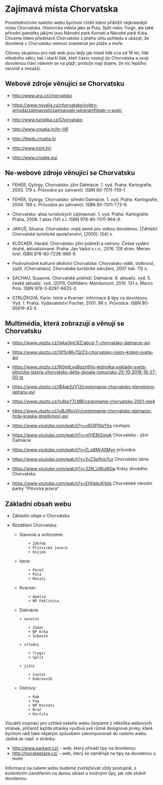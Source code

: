 # Zajímavá místa Chorvatska


Prostřednictvím našeho webu bychom chtěli lidem přiblížit nejkrásnější místa Chorvatska. Historická města jako je Pula, Split nebo Trogir, ale také přírodní památky jakými jsou Národní park Kornati a Národní park Krka. 
Chceme lidem představit Chorvatsko z jiného úhlu pohledu a ukázat, že dovolená v Chorvatsku nemusí znamenat jen pláže a moře.

Cílovou skupinou pro náš web jsou tedy jak mladí lidé cca od 18 let, lidé středního věku, tak  i starší lidé, kteří často cestují do Chorvatska a svoji dovolenou tráví válením se na pláži, protože mají dojem, že nic lepšího neuvidí a nezažijí.


## Webové zdroje věnující se Chorvatsku

+ <http://www.ara.cz/chorvatsko>

+ <https://www.novalja.cz/chorvatsko/vylety-priroda/zajimavosti/zajimavosti-istrie/amfiteatr-v-pule/>

+ <http://www.turistika.cz/Chorvatsko>

+ <http://www.croatia.hr/hr-HR>

+ <http://feeds.croatia.hr>

+ <http://www.mint.hr/>

+ <http://www.croatie.eu/>


## Ne-webové zdroje věnující se Chorvatsku

+ FEHÉR, György. Chorvatsko: jižní Dalmácie. 1. vyd. Praha: Kartografie, 2003. 179 s. Průvodce po zahraničí. ISBN 80-7011-759-1.

+ FEHÉR, György. Chorvatsko: střední Dalmácie. 1. vyd. Praha: Kartografie, 2004. 189 s. Průvodce po zahraničí. ISBN 80-7011-772-9.

+ Chorvatsko: atlas turistických zajímavostí. 1. vyd. Praha: Kartografie Praha, 2008. 1 atlas (141 s.). ISBN 978-80-7011-964-8.

+ JAKUŠ, Silvana. Chorvatsko: malá země pro velkou dovolenou. [Záhřeb]: Chorvatské 	turistické společenství, [2005]. [54] s.

+ KLÖCKER, Harald. Chorvatsko: jižní pobřeží a ostrovy. České vydání druhé, aktualizované. Praha: Jan Vašut s.r.o., 2016. 128 stran. Merian live!. ISBN 978-80-7236-966-9.

+ Podivuhodné kulturní dědictví Chorvatska: Chorvatsko vidět, dotknout, zažít. [Chorvatsko]: Chorvatské turistické sdružení, 2007 tisk. 112 s.

+ SACHAU, Susanne. Chorvatské pobřeží. Dalmácie. 8. aktualiz. vyd. 5. české aktualiz. vyd. (2011). Ostfildern: Mairdumont, 2010. 131 s. Marco Polo. ISBN 978-3-8297-6633-3.

+ STRUŽKOVÁ, Karin. Istrie a Kvarner: informace & tipy na dovolenou. Vyd. 1. Praha: Vydavatelství Fischer, 2001. 96 s. Průvodce. ISBN 80-85919-43-5.


## Multimédia, která zobrazují a věnují se Chorvatsku

+ https://www.ulozto.cz/!wka3mC6Z/abcd-7-chorvatsko-dalmacie-avi

+ https://www.ulozto.cz/!XfSnMv7Q/23-chorvatsko-cesty-kolem-sveta-avi

+ https://www.ulozto.cz/!K0mtLvqBgzn9/ts-jednotka-poklady-sveta-plitvicke-jazera-chorvatsko-delta-dunaja-rumunsko-25-10-2016-16-27-00-ts

+ https://www.ulozto.cz/!B4ak5zV13/cestomanie-chorvatsko-klenotnice-jadranu-avi

+ https://www.ulozto.cz/!x4bxY7LMB/cestomanie-chorvatsko-2001-mp4

+ https://www.ulozto.cz/!uBJiRpxVn/cestomanie-chorvatsko-dalmacie-hrda-kraska-stredomori-avi

+ https://www.youtube.com/watch?v=o6OiP0lqYho cestopis

+ https://www.youtube.com/watch?v=mYIE8ll2wgA Chorvatsko - jižní Dalmácie

+ https://www.youtube.com/watch?v=D_p8Mr40Myo průvodce

+ https://www.youtube.com/watch?v=5vZ3p1hm7co Chorvatsko Istrie

+ https://www.youtube.com/watch?v=32N_UWui8Sw Krásy divokého Chorvatska

+ https://www.youtube.com/watch?v=EH0pkcK1qIs Chorvatské národní parky "Plitvická jezera" 


## Základní obsah webu 

+ Základní údaje o Chorvatsku

+ Rozdělení Chorvatska:

  + Slavonie a vnitrozemí:

			+ Záhřeb
			+ Plitvická jezera
			+ Osijek

  + Istrie:

			+ Poreč
			+ Pula
			+ Rovinj

  + Kvarner:

			+ Opatia
			+ NP Paklinica

  + Dalmácie

  		+ severní

			+ Zadar
			+ NP Krka
			+ Šibenik

		+ střední

			+ Trogir
			+ Split

		+ jižní

			+ Cavtat 
			+ Dubrovník

  + Ostrovy:

			+ Rab
			+ Pag
			+ NP Kornati
			+ Brač
			+ Korčula

Vizuální inspiraci pro vzhled našeho webu čerpáme z několika webových stránek, přičemž každá stránka využívá své různé designové prvky, které bychom rádi také nějakým způsobem zakomponovali do našeho webu. Jedná se např. o stránky: 
+ http://www.parkam.cz/ - web, který přináší tipy na dovolenou 
+ http://morskeplaze.cz/ – web, který se zaměřuje na tipy na dovolenou u moře

Informace na našem webu budeme zveřejňovat vždy postupně, s konkrétním zaměřením na danou oblast a možnými tipy, jak zde strávit dovolenou.
